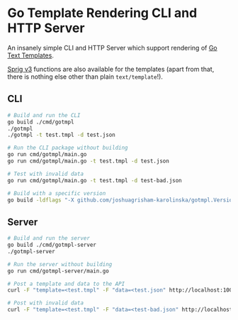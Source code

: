 # Go Template Rendering CLI and HTTP Server

An insanely simple CLI and HTTP Server which support rendering of [Go Text Templates](https://pkg.go.dev/text/template).

[Sprig v3](https://github.com/Masterminds/sprig) functions are also available for the templates (apart from that, there is nothing else other than plain `text/template`!).

## CLI

```sh
# Build and run the CLI
go build ./cmd/gotmpl
./gotmpl
./gotmpl -t test.tmpl -d test.json

# Run the CLI package without building
go run cmd/gotmpl/main.go
go run cmd/gotmpl/main.go -t test.tmpl -d test.json

# Test with invalid data
go run cmd/gotmpl/main.go -t test.tmpl -d test-bad.json

# Build with a specific version
go build -ldflags "-X github.com/joshuagrisham-karolinska/gotmpl.Version=v0.0.1-alpha.0" ./cmd/gotmpl
```

## Server

```sh
# Build and run the server
go build ./cmd/gotmpl-server
./gotmpl-server

# Run the server without building
go run cmd/gotmpl-server/main.go

# Post a template and data to the API
curl -F "template=<test.tmpl" -F "data=<test.json" http://localhost:10000/gotmpl

# Post with invalid data
curl -F "template=<test.tmpl" -F "data=<test-bad.json" http://localhost:10000/gotmpl
```
